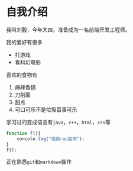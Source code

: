 # 自我介绍

我叫刘毅，今年大四，准备成为一名前端开发工程师。

我的爱好有很多
* 打游戏
* 看科幻电影
  
喜欢的食物有
1. 麻辣香锅
2. 刀削面
3. 甜点
4. 可口可乐不是垃圾百事可乐

学习过的变成语言有`java`，`c++`，`html`，`css`等
```javascript
function f(){
    concole.log("唱跳rap篮球");
}
f();
```
正在熟悉`git`和`markdown`操作

